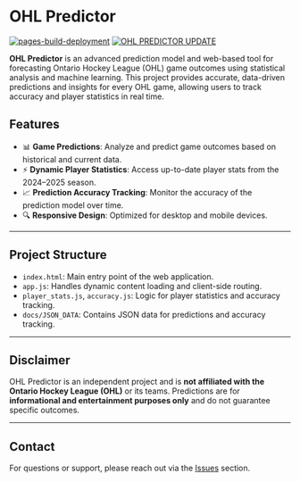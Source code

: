 # **OHL Predictor**
[![pages-build-deployment](https://github.com/NoahCornish/ohlpredictor/actions/workflows/pages/pages-build-deployment/badge.svg)](https://github.com/NoahCornish/ohlpredictor/actions/workflows/pages/pages-build-deployment)
[![OHL PREDICTOR UPDATE](https://github.com/NoahCornish/ohlpredictor/actions/workflows/ohlpredictor.yml/badge.svg)](https://github.com/NoahCornish/ohlpredictor/actions/workflows/ohlpredictor.yml)

**OHL Predictor** is an advanced prediction model and web-based tool for forecasting Ontario Hockey League (OHL) game outcomes using statistical analysis and machine learning. This project provides accurate, data-driven predictions and insights for every OHL game, allowing users to track accuracy and player statistics in real time.

## **Features**
- 📊 **Game Predictions**: Analyze and predict game outcomes based on historical and current data.
- ⚡ **Dynamic Player Statistics**: Access up-to-date player stats from the 2024–2025 season.
- 📈 **Prediction Accuracy Tracking**: Monitor the accuracy of the prediction model over time.
- 🔍 **Responsive Design**: Optimized for desktop and mobile devices.

---

## **Project Structure**
- `index.html`: Main entry point of the web application.
- `app.js`: Handles dynamic content loading and client-side routing.
- `player_stats.js`, `accuracy.js`: Logic for player statistics and accuracy tracking.
- `docs/JSON_DATA`: Contains JSON data for predictions and accuracy tracking.

---

## **Disclaimer**
OHL Predictor is an independent project and is **not affiliated with the Ontario Hockey League (OHL)** or its teams. Predictions are for **informational and entertainment purposes only** and do not guarantee specific outcomes.

---

## **Contact**
For questions or support, please reach out via the [Issues](https://github.com/NoahCornish/ohlpredictor/issues) section.
